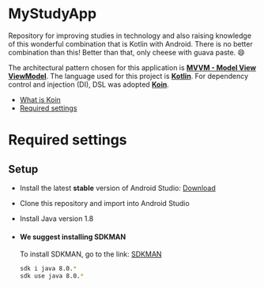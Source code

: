 # MyStudyApp

Repository for improving studies in technology and also raising knowledge of this wonderful combination that is Kotlin with Android. There is no better combination than this! Better than that, only cheese with guava paste.
:smile:

The architectural pattern chosen for this application is [**MVVM - Model View ViewModel**][mvvm].
The language used for this project is  [**Kotlin**][kotlin].
For dependency control and injection (DI), DSL was adopted [**Koin**][koin].
* [What is Koin](#what-is-koin)
* [Required settings](#required-settings)


# Required settings

## Setup

- Install the latest **stable** version of Android Studio: [Download][android-studio]

- Clone this repository and import into Android Studio

- Install Java version 1.8

- #### We suggest installing SDKMAN

    To install SDKMAN, go to the link: [SDKMAN][sdkman]

	```sh
	sdk i java 8.0.*
	sdk use java 8.0.*
	```

[mvvm]:<https://medium.com/android-dev-br/arquiteturas-em-android-mvvm-kotlin-android-architecture-components-databinding-lifecycle-d5e7a9023cf3>
[kotlin]:<https://kotlinlang.org/docs/reference/>
[koin]:<https://insert-koin.io/>
[sdkman]:<https://sdkman.io/install>
[android-studio]:<https://developer.android.com/studio>